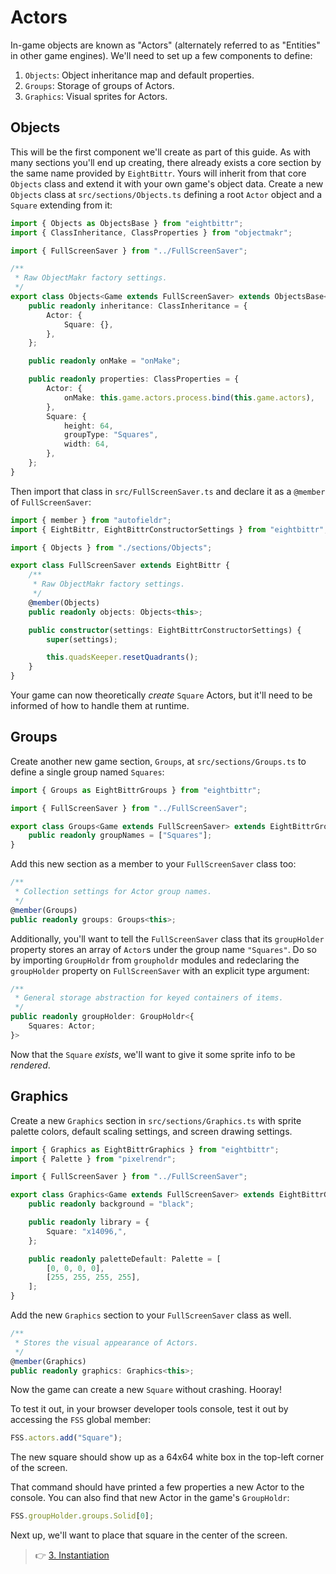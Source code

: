 # Actors

In-game objects are known as "Actors" (alternately referred to as "Entities" in other game engines).
We'll need to set up a few components to define:

1. `Objects`: Object inheritance map and default properties.
2. `Groups`: Storage of groups of Actors.
3. `Graphics`: Visual sprites for Actors.

## Objects

This will be the first component we'll create as part of this guide.
As with many sections you'll end up creating, there already exists a core section by the same name provided by `EightBittr`.
Yours will inherit from that core `Objects` class and extend it with your own game's object data.
Create a new `Objects` class at `src/sections/Objects.ts` defining a root `Actor` object and a `Square` extending from it:

```ts
import { Objects as ObjectsBase } from "eightbittr";
import { ClassInheritance, ClassProperties } from "objectmakr";

import { FullScreenSaver } from "../FullScreenSaver";

/**
 * Raw ObjectMakr factory settings.
 */
export class Objects<Game extends FullScreenSaver> extends ObjectsBase<Game> {
    public readonly inheritance: ClassInheritance = {
        Actor: {
            Square: {},
        },
    };

    public readonly onMake = "onMake";

    public readonly properties: ClassProperties = {
        Actor: {
            onMake: this.game.actors.process.bind(this.game.actors),
        },
        Square: {
            height: 64,
            groupType: "Squares",
            width: 64,
        },
    };
}
```

Then import that class in `src/FullScreenSaver.ts` and declare it as a `@member` of `FullScreenSaver`:

```ts
import { member } from "autofieldr";
import { EightBittr, EightBittrConstructorSettings } from "eightbittr";

import { Objects } from "./sections/Objects";

export class FullScreenSaver extends EightBittr {
    /**
     * Raw ObjectMakr factory settings.
     */
    @member(Objects)
    public readonly objects: Objects<this>;

    public constructor(settings: EightBittrConstructorSettings) {
        super(settings);

        this.quadsKeeper.resetQuadrants();
    }
}
```

Your game can now theoretically _create_ `Square` Actors, but it'll need to be informed of how to handle them at runtime.

## Groups

Create another new game section, `Groups`, at `src/sections/Groups.ts` to define a single group named `Squares`:

```ts
import { Groups as EightBittrGroups } from "eightbittr";

import { FullScreenSaver } from "../FullScreenSaver";

export class Groups<Game extends FullScreenSaver> extends EightBittrGroups<Game> {
    public readonly groupNames = ["Squares"];
}
```

Add this new section as a member to your `FullScreenSaver` class too:

```ts
/**
 * Collection settings for Actor group names.
 */
@member(Groups)
public readonly groups: Groups<this>;
```

Additionally, you'll want to tell the `FullScreenSaver` class that its `groupHolder` property stores an array of `Actor`s under the group name `"Squares"`.
Do so by importing `GroupHoldr` from `groupholdr` modules and redeclaring the `groupHolder` property on `FullScreenSaver` with an explicit type argument:

```ts
/**
 * General storage abstraction for keyed containers of items.
 */
public readonly groupHolder: GroupHoldr<{
    Squares: Actor;
}>
```

Now that the `Square` _exists_, we'll want to give it some sprite info to be _rendered_.

## Graphics

Create a new `Graphics` section in `src/sections/Graphics.ts` with sprite palette colors, default scaling settings, and screen drawing settings.

```ts
import { Graphics as EightBittrGraphics } from "eightbittr";
import { Palette } from "pixelrendr";

import { FullScreenSaver } from "../FullScreenSaver";

export class Graphics<Game extends FullScreenSaver> extends EightBittrGraphics<Game> {
    public readonly background = "black";

    public readonly library = {
        Square: "x14096,",
    };

    public readonly paletteDefault: Palette = [
        [0, 0, 0, 0],
        [255, 255, 255, 255],
    ];
}
```

Add the new `Graphics` section to your `FullScreenSaver` class as well.

```ts
/**
 * Stores the visual appearance of Actors.
 */
@member(Graphics)
public readonly graphics: Graphics<this>;
```

Now the game can create a new `Square` without crashing.
Hooray!

To test it out, in your browser developer tools console, test it out by accessing the `FSS` global member:

```ts
FSS.actors.add("Square");
```

The new square should show up as a 64x64 white box in the top-left corner of the screen.

That command should have printed a few properties a new Actor to the console.
You can also find that new Actor in the game's `GroupHoldr`:

```ts
FSS.groupHolder.groups.Solid[0];
```

Next up, we'll want to place that square in the center of the screen.

> 👉 [3. Instantiation](./3.%20Instantiation.md)

